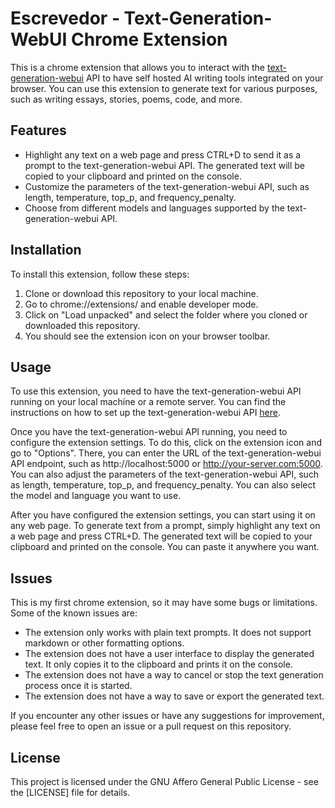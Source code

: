 # Escrevedor - Text-Generation-WebUI Chrome Extension

This is a chrome extension that allows you to interact with the [text-generation-webui](https://github.com/oobabooga/text-generation-webui) API to have self hosted AI writing tools integrated on your browser. You can use this extension to generate text for various purposes, such as writing essays, stories, poems, code, and more.

## Features

- Highlight any text on a web page and press CTRL+D to send it as a prompt to the text-generation-webui API. The generated text will be copied to your clipboard and printed on the console.
- Customize the parameters of the text-generation-webui API, such as length, temperature, top_p, and frequency_penalty.
- Choose from different models and languages supported by the text-generation-webui API.

## Installation

To install this extension, follow these steps:

1. Clone or download this repository to your local machine.
2. Go to chrome://extensions/ and enable developer mode.
3. Click on "Load unpacked" and select the folder where you cloned or downloaded this repository.
4. You should see the extension icon on your browser toolbar.

## Usage

To use this extension, you need to have the text-generation-webui API running on your local machine or a remote server. You can find the instructions on how to set up the text-generation-webui API [here](https://github.com/oobabooga/text-generation-webui).

Once you have the text-generation-webui API running, you need to configure the extension settings. To do this, click on the extension icon and go to "Options". There, you can enter the URL of the text-generation-webui API endpoint, such as http://localhost:5000 or http://your-server.com:5000. You can also adjust the parameters of the text-generation-webui API, such as length, temperature, top_p, and frequency_penalty. You can also select the model and language you want to use.

After you have configured the extension settings, you can start using it on any web page. To generate text from a prompt, simply highlight any text on a web page and press CTRL+D. The generated text will be copied to your clipboard and printed on the console. You can paste it anywhere you want.

## Issues

This is my first chrome extension, so it may have some bugs or limitations. Some of the known issues are:

- The extension only works with plain text prompts. It does not support markdown or other formatting options.
- The extension does not have a user interface to display the generated text. It only copies it to the clipboard and prints it on the console.
- The extension does not have a way to cancel or stop the text generation process once it is started.
- The extension does not have a way to save or export the generated text.

If you encounter any other issues or have any suggestions for improvement, please feel free to open an issue or a pull request on this repository.

## License

This project is licensed under the GNU Affero General Public License - see the [LICENSE] file for details.
